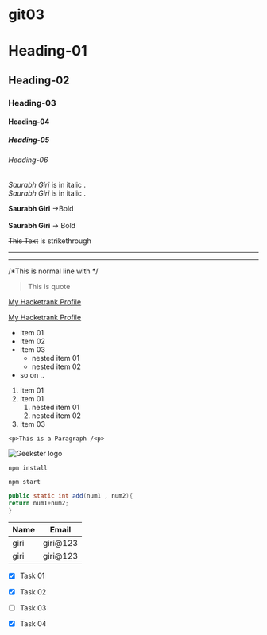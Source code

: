 # git03
<!-- i don't have any project to write the readme file to describe discription and related instructions and also this is for learning purpose so i write codes for everything that i learn from the atteched video .-->

<!-- Headings (H1 - H6)/ markup language has some headings h1 to h6 . h1 is the largest heading and h6 is the smallest heading  -->

# Heading-01
## Heading-02
### Heading-03
#### Heading-04
##### Heading-05
###### Heading-06


<!-- if we want to write some text/words in differnt form(like italic) , so we have to follow some instruction that shows in next 2-3 lines -->
<!-- br tag is use for next line -->
*Saurabh Giri* is in italic .<br>
_Saurabh Giri_ is in italic .

<!-- for strong and bold text -->

**Saurabh Giri** ->Bold <br><br>
__Saurabh Giri__ -> Bold

<!-- Strikethrough -->
~~This Text~~ is strikethrough 

<!-- Horizontal Rule-->
---

___

<!-- if we want to cover any text with '*' -->
/*This is normal line with */

<!--Blockquote -->
>This is quote 

<!-- Links -->
[My Hacketrank Profile](https://www.hackerrank.com/saurabhgiriltp?hr_r=1)

<!-- i want to show my name , whenever my cursor is on link -->

[My Hacketrank Profile](https://www.hackerrank.com/saurabhgiriltp?hr_r=1 "Saurabh Giri")

<!-- Unordered list -->
* Item 01
* Item 02
* Item 03
   * nested item 01
   * nested item 02
* so on ..

<!-- OL -->
1. Item 01 
2. Item 01
   1. nested item 01 
   2. nested item 02
1. Item 03

<!-- Inline Code Block -->

`<p>This is a Paragraph /<p>`

<!-- Image --> 
![Geekster logo](https://images.yourstory.com/cs/images/companies/c35bc9859526-IMG08431-1633319245285.jpg?fm=auto&ar=1:1&mode=fill&fill=solid&fill-color=fff "Geekster")

<!-- code blochs-->
```
npm install

npm start

```
<!-- to highlighted some codes , generally we use to write language name -->
```java
public static int add(num1 , num2){
return num1+num2;
}

```

<!-- tables -->

| Name | Email       |
| ---- | ----------- |
| giri | giri@123    |
| giri | giri@123    |


<!-- Task list -->
* [x] Task 01
* [x] Task 02
* [ ] Task 03
* [x] Task 04




 




